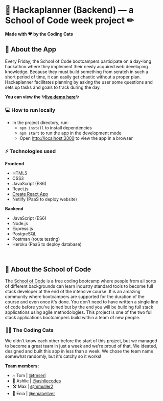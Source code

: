 # 📅 Hackaplanner (Backend) — a School of Code week project ✏

**Made with ♥ by the Coding Cats**

💬 About the App
---
Every Friday, the School of Code bootcampers participate on a day-long hackathon where they implement their newly acquired web developing knowledge. Because they must build something from scratch in such a short period of time, it can easily get chaotic without a proper plan. Hackaplanner facilitates planning by asking the user some questions and sets up tasks and goals to track during the day.

**You can view the ✨[live demo here](https://hackaplanner.netlify.app/)✨**

### 💻 How to run locally
- In the project directory, run:
  - `npm install` to install dependencies
  - `npm start` to run the app in the development mode
  - Open [http://localhost:3000](http://localhost:3000) to view the app in a browser

### ⚡ Technologies used
**Frontend**
  - HTML5
  - CSS3
  - JavaScript (ES6)
  - React.js
  - [Create React App](https://github.com/facebook/create-react-app)
  - Netlify (PaaS to deploy website)

**Backend**
  - JavaScript (ES6)
  - Node.js
  - Express.js
  - PostgreSQL
  - Postman (route testing)
  - Heroku (PaaS to deploy database)
</br>

🚀 About the School of Code
---
The [School of Code](https://www.schoolofcode.co.uk/) is a free coding bootcamp where people from all sorts of different backgrounds can learn industry standard tools to become full stack developer at the end of the intensive course. It is an amazing community where bootcampers are supported for the duration of the course and even once it's done. You don't need to have written a single line of code before you've joined but by the end you will be building full stack applications using agile methodologies. This project is one of the two full stack applications bootcampers build within a team of new people.

### 🐱‍👤 The Coding Cats
We didn't know each other before the start of this project, but we managed to become a great team in just a week and we're proud of that. We ideated, designed and built this app in less than a week. We chose the team name somewhat randomly, but it's catchy so it works!

**Team members:**
- 🎶 Tom | [@tmserl](https://github.com/tmserl)
- 🧁 Ashlie | [@ashliecodes](https://github.com/ashliecodes)
- 🛠 Max | [@mmuller2](https://github.com/mmuller2)
- 🎨 Enia | [@eniabellver](https://github.com/eniabellver)
